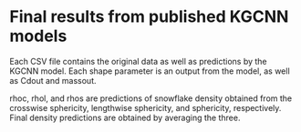 # Final results from published KGCNN models
Each CSV file contains the original data as well as predictions by the KGCNN model. Each shape parameter is an output from the model, as well as Cdout and massout.

rhoc, rhol, and rhos are predictions of snowflake density obtained from the crosswise sphericity, lengthwise sphericity, and sphericity, respectively. Final density predictions are obtained by averaging the three.
